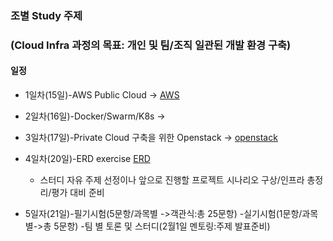 ### 조별 Study 주제

### (Cloud Infra 과정의 목표: 개인 및 팀/조직 일관된 개발 환경 구축)

#### 일정

+ 1일차(15일)-AWS Public Cloud  ->  [AWS](https://github.com/SeolRoh/TIL/tree/master/Module_project/AWS)

+ 2일차(16일)-Docker/Swarm/K8s -> 

+ 3일차(17일)-Private Cloud 구축을 위한 Openstack ->  [openstack](https://github.com/SeolRoh/TIL/tree/master/Module_project/openstack)

+ 4일차(20일)-ERD exercise   [ERD](https://github.com/SeolRoh/TIL/tree/master/Module_project/ERD)
  + 스터디 자유 주제 선정이나 앞으로 진행할 프로젝트 시나리오 구상/인프라 총정리/평가 대비 준비

+ 5일자(21일)-필기시험(5문항/과목별 ->객관식:총 25문항) -실기시험(1문항/과목별->총 5문항) -팀 별 토론 및 스터디(2월1일 멘토링:주제 발표준비)

